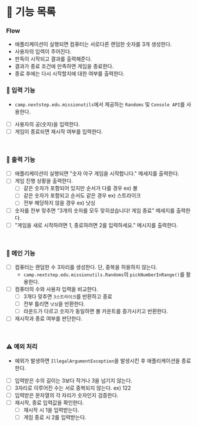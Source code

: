 # 📝 기능 목록

### Flow
  - 애플리케이션이 실행되면 컴퓨터는 서로다른 랜덤한 숫자를 3개 생성한다.
  - 사용자의 입력이 주어진다.
  - 판독이 시작되고 결과를 출력해준다.
  - 결과가 종료 조건에 만족하면 게임을 종료한다.
  - 종료 후에는 다시 시작할지에 대한 여부를 출력한다.

  
### 🔨 입력 기능
- `camp.nextstep.edu.missionutils`에서 제공하는 `Randoms` 및 `Console API`를 사용한다.
- [ ] 사용자의 공(숫자)을 입력한다.
- [ ] 게임이 종료되면 재시작 여부를 입력한다.
 <br>

### 🔨 출력 기능
- [ ] 애플리케이션이 실행되면 "숫자 야구 게임을 시작합니다." 메세지를 출력한다.
- [ ] 게임 진행 상황을 출력한다.
  - [ ] 같은 숫자가 포함되어 있지만 순서가 다를 경우 ex) 볼
  - [ ] 같은 숫자가 포함되고 순서도 같은 경우 ex) 스트라이크
  - [ ] 전부 해당하지 않을 경우 ex) 낫싱
- [ ] 숫자를 전부 맞추면 "3개의 숫자를 모두 맞히셨습니다! 게임 종료" 메세지를 출력한다.
- [ ] "게임을 새로 시작하려면 1, 종료하려면 2를 입력하세요." 메시지를 출력한다.  
<br>


### 🔨 메인 기능  
- [ ] 컴퓨터는 랜덤한 수 3자리를 생성한다. 단, 중복을 허용하지 않는다.
  - `camp.nextstep.edu.missionutils.Randoms`의 `pickNumberInRange()`를 활용한다.
- [ ] 컴퓨터의 수와 사용자 입력을 비교한다.
  - [ ] 3개다 맞추면 `3스트라이크`를 반환하고 종료
  - [ ] 전부 틀리면 `낫싱`을 반환한다.
  - [ ] 라운드가 다르고 숫자가 동일하면 볼 카운트를 증가시키고 반환한다.
- [ ] 재시작과 종료 여부를 판단한다.
<br>

### ⚠️ 예외 처리
- 예외가 발생하면 `IllegalArgumentException`을 발생시킨 후 애플리케이션을 종료한다.
- [ ] 입력받은 수의 길이는 3보다 작거나 3을 넘기지 않는다.
- [ ] 3자리로 이루어진 수는 서로 중복되지 않는다. ex) 122
- [ ] 입력받은 문자열의 각 자리가 숫자인지 검증한다.
- [ ] 재시작, 종료 입력값을 확인한다.
  - [ ] 재시작 시 1을 입력받는다.
  - [ ] 게임 종료 시 2를 입력받는다.